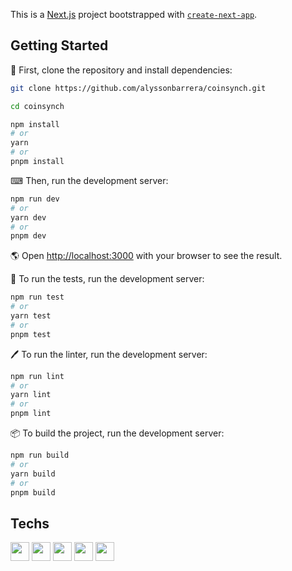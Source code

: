 This is a [Next.js](https://nextjs.org/) project bootstrapped with [`create-next-app`](https://github.com/vercel/next.js/tree/canary/packages/create-next-app).

## Getting Started

📂 First, clone the repository and install dependencies:

```bash
git clone https://github.com/alyssonbarrera/coinsynch.git
```

```bash
cd coinsynch
```

```bash
npm install
# or
yarn
# or
pnpm install
```

⌨ Then, run the development server:

```bash
npm run dev
# or
yarn dev
# or
pnpm dev
```

🌎 Open [http://localhost:3000](http://localhost:3000) with your browser to see the result.

🧪 To run the tests, run the development server:

```bash
npm run test
# or
yarn test
# or
pnpm test
```

🖊 To run the linter, run the development server:

```bash
npm run lint
# or
yarn lint
# or
pnpm lint
```

📦 To build the project, run the development server:

```bash
npm run build
# or
yarn build
# or
pnpm build
```

## Techs

<div>
    <img width=30 src="https://cdn.jsdelivr.net/gh/devicons/devicon/icons/typescript/typescript-original.svg" />
    <img width=30 src="https://cdn.jsdelivr.net/gh/devicons/devicon/icons/react/react-original.svg" />
    <img width=30 src="https://cdn.jsdelivr.net/gh/devicons/devicon/icons/nextjs/nextjs-line.svg" />
    <img width=30 src="https://cdn.jsdelivr.net/gh/devicons/devicon/icons/tailwindcss/tailwindcss-plain.svg" />
    <img width=30 src="https://cdn.jsdelivr.net/gh/devicons/devicon/icons/jest/jest-plain.svg" />
</div>